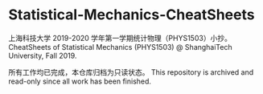 # Statistical-Mechanics-CheatSheets
上海科技大学 2019-2020 学年第一学期统计物理（PHYS1503）小抄。CheatSheets of Statistical Mechanics (PHYS1503) @ ShanghaiTech University, Fall 2019.

所有工作均已完成，本仓库归档为只读状态。 This repository is archived and read-only since all work has been finished.